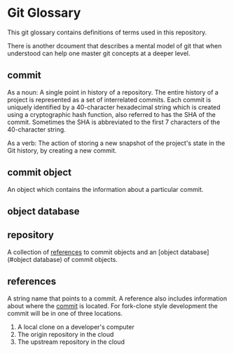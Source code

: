# Git Glossary 

This git glossary contains definitions of terms used in this repository.

There is another dcoument that describes a mental model of git that
when understood can help one master git concepts at a deeper level. 

## commit
As a noun: A single point in history of a repository. The entire history of a project is represented as a set
of interrelated commits. Each commit is uniquely identified by a 40-character hexadecimal string which is created using
a cryptographic hash function, also referred to has the SHA of the commit. Sometimes the SHA is abbreviated to the 
first 7 characters of the 40-character string.

As a verb: The action of storing a new snapshot of the project's state in the Git history, by creating a new commit. 

## commit object
An object which contains the information about a particular commit. 

## object database

## repository
A collection of [references](#references) to commit objects and an [object database](#object database) of commit objects. 


## references
A string name that points to a commit. A reference also includes information about where the [commit](#commit) is located.
For fork-clone style development the commit will be in one of three locations. 

1. A local clone on a developer's computer
1. The origin repository in the cloud
1. The upstream repository in the cloud

